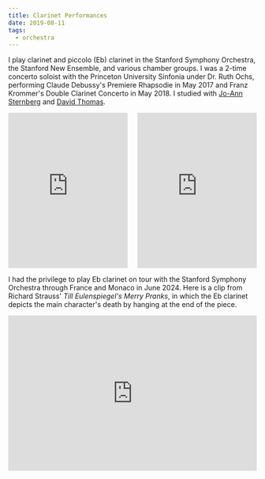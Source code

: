 ```yaml
---
title: Clarinet Performances
date: 2019-08-11
tags:
  - orchestra
---
```


I play clarinet and piccolo (Eb) clarinet in the Stanford Symphony Orchestra, the Stanford New Ensemble, and various chamber groups. I was a 2-time concerto soloist with the Princeton University Sinfonia under Dr. Ruth Ochs, performing Claude Debussy's Premiere Rhapsodie in May 2017 and Franz Krommer's Double Clarinet Concerto in May 2018. I studied with [Jo-Ann Sternberg](https://www.juilliard.edu/music/faculty/sternberg-jo-ann) and [David Thomas](https://columbussymphony.com/musician/david-thomas/).

<div style="display: flex; justify-content: space-between; gap: 20px;">

  <iframe width="48%" height="315" src="https://www.youtube.com/embed/9iaTGFWpA48?list=PLrV76eiXOtDYd2zu_BR23Gu18ruqG6din" frameborder="0" allowfullscreen></iframe>

  <iframe width="48%" height="315" src="https://www.youtube.com/watch?v=YoP7eribALI&list=PLrV76eiXOtDYd2zu_BR23Gu18ruqG6din&index=5&t=1s" frameborder="0" allowfullscreen></iframe>

</div>

I had the privilege to play Eb clarinet on tour with the Stanford Symphony Orchestra through France and Monaco in June 2024. Here is a clip from Richard Strauss' *Till Eulenspiegel's Merry Pranks*, in which the Eb clarinet depicts the main character's death by hanging at the end of the piece.

<iframe width="100%" height="315" src="https://youtu.be/sgjl2NoV_nk?list=PLrV76eiXOtDYd2zu_BR23Gu18ruqG6din&t=812" frameborder="0" allowfullscreen></iframe>
